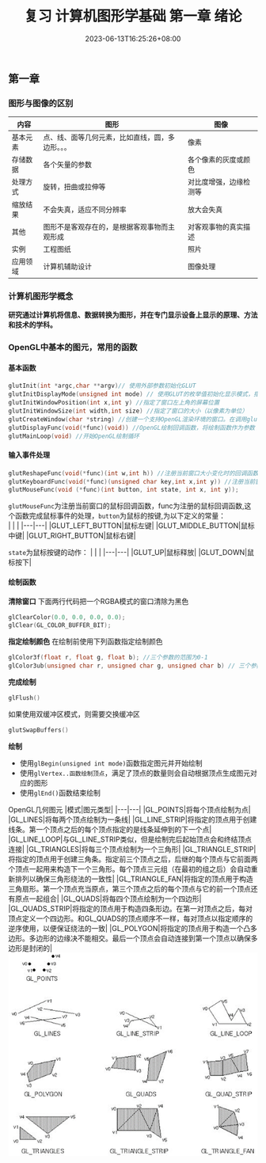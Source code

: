 ﻿---
title: "复习 计算机图形学基础 第一章 绪论"
date: 2023-06-13T16:25:26+08:00
tags: ["计算机图形学"]
categories: ["期末复习"]
series: ["复习 计算机图形学基础"]
series_order: 1
---

## 第一章
### 图形与图像的区别
|内容|图形|图像|
|---|---|---|
|基本元素|点、线、面等几何元素，比如直线，圆，多边形。。。|像素|
|存储数据|各个矢量的参数|各个像素的灰度或颜色|
|处理方式|旋转，扭曲或拉伸等|对比度增强，边缘检测等|
|缩放结果|不会失真，适应不同分辨率|放大会失真|
|其他|图形不是客观存在的，是根据客观事物而主观形成|对客观事物的真实描述|
|实例|工程图纸|照片|
|应用领域|计算机辅助设计|图像处理|


### 计算机图形学概念
**研究通过计算机将信息、数据转换为图形，并在专门显示设备上显示的原理、方法和技术的学科。**

### OpenGL中基本的图元，常用的函数
#### 基本函数
```cpp
glutInit(int *argc,char **argv)// 使用外部参数初始化GLUT
glutInitDisplayMode(unsigned int mode) // 使用GLUT的枚举值初始化显示模式，指定缓冲区模式和颜色格式，使用按位或来同时设置
glutInitWindowPosition(int x,int y) //指定了窗口左上角的屏幕位置
glutInitWindowSize(int width,int size) //指定了窗口的大小（以像素为单位）
glutCreateWindow(char *string) //创建一个支持OpenGL渲染环境的窗口。在调用glutMainLoop()函数之前，这个窗口并没有显示。
glutDisplayFunc(void(*func)(void)) //OpenGL绘制回调函数，将绘制函数作为参数
glutMainLoop(void) //开始OpenGL绘制循环
```

#### 输入事件处理
```cpp
glutReshapeFunc(void(*func)(int w,int h)) //注册当前窗口大小变化时的回调函数
glutKeyboardFunc(void(*func)(unsigned char key,int x,int y)) //注册当前窗口的键盘回调函数
glutMouseFunc(void (*func)(int button, int state, int x, int y)); 
```
`glutMouseFunc`为注册当前窗口的鼠标回调函数，func为注册的鼠标回调函数,这个函数完成鼠标事件的处理，`button`为鼠标的按键,为以下定义的常量：  
| | |
|---|---|
|GLUT_LEFT_BUTTON|鼠标左键|
|GLUT_MIDDLE_BUTTON|鼠标中键|
|GLUT_RIGHT_BUTTON|鼠标右键|

`state`为鼠标按键的动作：
| | |
|---|---|
|GLUT_UP|鼠标释放|
|GLUT_DOWN|鼠标按下|

#### 绘制函数
**清除窗口**
下面两行代码把一个RGBA模式的窗口清除为黑色
```cpp
glClearColor(0.0, 0.0, 0.0, 0.0);
glClear(GL_COLOR_BUFFER_BIT);
```

**指定绘制颜色**
在绘制前使用下列函数指定绘制颜色
```cpp
glColor3f(float r, float g, float b); //三个参数的范围为0-1
glColor3ub(unsigned char r, unsigned char g, unsigned char b) // 三个参数的范围为0-255
```

**完成绘制**
```cpp
glFlush()
```
如果使用双缓冲区模式，则需要交换缓冲区
```cpp
glutSwapBuffers()
```

**绘制**  
- 使用`glBegin(unsigned int mode)`函数指定图元并开始绘制  
- 使用`glVertex..函数绘制顶点`，满足了顶点的数量则会自动根据顶点生成图元对应的图形  
- 使用`glEnd()`函数结束绘制

OpenGL几何图元
|模式|图元类型|
|---|---|
|GL_POINTS|将每个顶点绘制为点|
|GL_LINES|将每两个顶点绘制为一条线|
|GL_LINE_STRIP|将指定的顶点用于创建线条。第一个顶点之后的每个顶点指定的是线条延伸到的下一个点|
|GL_LINE_LOOP|与GL_LINE_STRIP类似，但是绘制完后起始顶点会和终结顶点连接|
|GL_TRIANGLES|将每三个顶点绘制为一个三角形|
|GL_TRIANGLE_STRIP|将指定的顶点用于创建三角条。指定前三个顶点之后，后继的每个顶点与它前面两个顶点一起用来构造下一个三角形。每个顶点三元组（在最初的组之后）会自动重新排列以确保三角形绕法的一致性|
|GL_TRIANGLE_FAN|将指定的顶点用于构造三角扇形。第一个顶点充当原点，第三个顶点之后的每个顶点与它的前一个顶点还有原点一起组合|
|GL_QUADS|将每四个顶点绘制为一个四边形|
|GL_QUADS_STRIP|将指定的顶点用于构造四条形边。在第一对顶点之后，每对顶点定义一个四边形。和GL_QUADS的顶点顺序不一样，每对顶点以指定顺序的逆序使用，以便保证绕法的一致|
|GL_POLYGON|将指定的顶点用于构造一个凸多边形。多边形的边缘决不能相交。最后一个顶点会自动连接到第一个顶点以确保多边形是封闭的|
![图元](./%E5%9B%BE%E7%89%871.png "图元示例")
